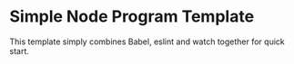 # Simple Node Program Template

This template simply combines Babel, eslint and watch together for quick start.
